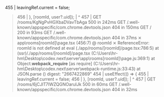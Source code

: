   455 |     leavingRef.current = false;
> 456 |   }, [roomId, user?.uid]);
      |       ^
  457 |
 GET /rooms/KgNgPvHGXbaDVavTbAga 500 in 242ms
 GET /.well-known/appspecific/com.chrome.devtools.json 404 in 150ms
 GET / 200 in 93ms
 GET /.well-known/appspecific/com.chrome.devtools.json 404 in 37ms
 ⨯ app\rooms\[roomId]\page.tsx (456:7) @ roomId
 ⨯ ReferenceError: roomId is not defined
    at eval (./app/rooms/[roomId]/page.tsx:786:5)
    at (ssr)/./app/rooms/[roomId]/page.tsx (C:\Users\hr-hm\Desktop\codex\.next\server\app\rooms\[roomId]\page.js:369:1)
    at Object.__webpack_require__ [as require] (C:\Users\hr-hm\Desktop\codex\.next\server\webpack-runtime.js:33:43)
    at JSON.parse (<anonymous>)
digest: "2667422869"
  454 |   useEffect(() => {
  455 |     leavingRef.current = false;
> 456 |   }, [roomId, user?.uid]);
      |       ^
  457 |
 GET /rooms/6jCJlT7IWZQGNOaruIJk 500 in 60ms
 GET /.well-known/appspecific/com.chrome.devtools.json 404 in 32ms